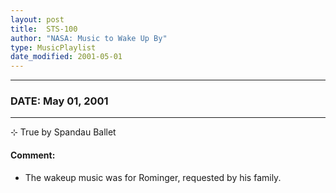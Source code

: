```yaml
---
layout: post
title:  STS-100
author: "NASA: Music to Wake Up By"
type: MusicPlaylist
date_modified: 2001-05-01
---
```


----
### DATE: May 01, 2001
----
⊹ True by Spandau Ballet

#### Comment:
* The wakeup music was for Rominger, requested by his family.

